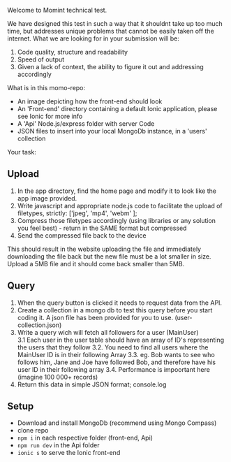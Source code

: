 Welcome to Momint technical test.

We have designed this test in such a way that it shouldnt take up too much time, but addresses unique problems that cannot be easily taken off the internet.
What we are looking for in your submission will be:
1. Code quality, structure and readability
2. Speed of output
3. Given a lack of context, the ability to figure it out and addressing accordingly

What is in this momo-repo:
- An image depicting how the front-end should look
- An 'Front-end' directory containing a default Ionic application, please see Ionic for more info
- A 'Api' Node.js/express folder with server Code
- JSON files to insert into your local MongoDb instance, in a 'users' collection

Your task:

## Upload
1. In the app directory, find the home page and modify it to look like the app image provided. 
2. Write javascript and appropriate node.js code to facilitate the upload of filetypes, strictly: ['jpeg', 'mp4', 'webm' ];
3. Compress those filetypes accordingly (using libraries or any solution you feel best) - return in the SAME format but compressed
4. Send the compressed file back to the device

This should result in the website uploading the file and immediately downloading the file back but the new file must be a lot smaller in size. 
Upload a 5MB file and it should come back smaller than 5MB.

## Query
1. When the query button is clicked it needs to request data from the API.
2. Create a collection in a mongo db to test this query before you start coding it. A json file has been provided for you to use. (user-collection.json)
3. Write a query wich will fetch all followers for a user (MainUser)  
    3.1 Each user in the user table should have an array of ID's representing the users that they follow
    3.2. You need to find all users where the MainUser ID is in their following Array 
    3.3. eg. Bob wants to see who follows him, Jane and Joe have followed Bob, and therefore have his user ID in their following array
    3.4. Performance is impoortant here (imagine 100 000+ records)
3. Return this data in simple JSON format; console.log 

## Setup
- Download and install MongoDb (recommend using Mongo Compass)
- clone repo
- `npm i` in each respective folder (front-end, Api)
- `npm run dev` in the Api folder
- `ionic s` to serve the Ionic front-end
